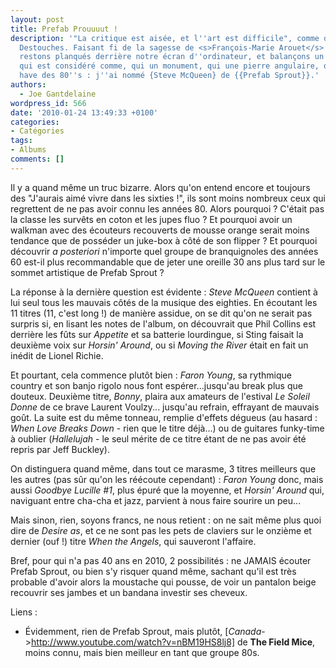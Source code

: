 ```yaml
---
layout: post
title: Prefab Prouuuut !
description: '"La critique est aisée, et l''art est difficile", comme disait <s>Voltaire</s>
  Destouches. Faisant fi de la sagesse de <s>François-Marie Arouet</s> Philippe Néricault,
  restons planqués derrière notre écran d''ordinateur, et balançons un peu sur ce
  qui est considéré comme, qui un monument, qui une pierre angulaire, qui un must
  have des 80''s : j''ai nommé {Steve McQueen} de {{Prefab Sprout}}.'
authors:
  - Joe Gantdelaine
wordpress_id: 566
date: '2010-01-24 13:49:33 +0100'
categories:
- Catégories
tags:
- Albums
comments: []
---
```

Il y a quand même un truc bizarre. Alors qu'on entend encore et toujours des "J'aurais aimé vivre dans les sixties !", ils sont moins nombreux ceux qui regrettent de ne pas avoir connu les années 80. Alors pourquoi ? C'était pas la classe les survêts en coton et les jupes fluo ? Et pourquoi avoir un walkman avec des écouteurs recouverts de mousse orange serait moins tendance que de posséder un juke-box à côté de son flipper ? Et pourquoi découvrir *a posteriori* n'importe quel groupe de branquignoles des années 60 est-il plus recommandable que de jeter une oreille 30 ans plus tard sur le sommet artistique de Prefab Sprout ?

La réponse à la dernière question est évidente : *Steve McQueen* contient à lui seul tous les mauvais côtés de la musique des eighties. En écoutant les 11 titres (11, c'est long !) de manière assidue, on se dit qu'on ne serait pas surpris si, en lisant les notes de l'album, on découvrait que Phil Collins est derrière les fûts sur *Appetite* et sa batterie lourdingue, si Sting faisait la deuxième voix sur *Horsin' Around*, ou si *Moving the River* était en fait un inédit de Lionel Richie.

Et pourtant, cela commence plutôt bien : *Faron Young*, sa rythmique country et son banjo rigolo nous font espérer...jusqu'au break plus que douteux. Deuxième titre, *Bonny*, plaira aux amateurs de l'estival *Le Soleil Donne* de ce brave Laurent Voulzy... jusqu'au refrain, effrayant de mauvais goût. La suite est du même tonneau, remplie d'effets dégueus (au hasard : *When Love Breaks Down* - rien que le titre déjà...) ou de guitares funky-time à oublier (*Hallelujah* - le seul mérite de ce titre étant de ne pas avoir été repris par Jeff Buckley).

On distinguera quand même, dans tout ce marasme, 3 titres meilleurs que les autres (pas sûr qu'on les réécoute cependant) : *Faron Young* donc, mais aussi *Goodbye Lucille #1*, plus épuré que la moyenne, et *Horsin' Around* qui, naviguant entre cha-cha et jazz, parvient à nous faire sourire un peu...

Mais sinon, rien, soyons francs, ne nous retient : on ne sait même plus quoi dire de *Desire as*, et ce ne sont pas les pets de claviers sur le onzième et dernier (ouf !) titre *When the Angels*, qui sauveront l'affaire.

Bref, pour qui n'a pas 40 ans en 2010, 2 possibilités : ne JAMAIS écouter Prefab Sprout, ou bien s'y risquer quand même, sachant qu'il est très probable d'avoir alors la moustache qui pousse, de voir un pantalon beige recouvrir ses jambes et un bandana investir ses cheveux.

Liens :
- Évidemment, rien de Prefab Sprout, mais plutôt, [*Canada*->http://www.youtube.com/watch?v=nBM19HS8lj8] de __The Field Mice__, moins connu, mais bien meilleur en tant que groupe 80s.
